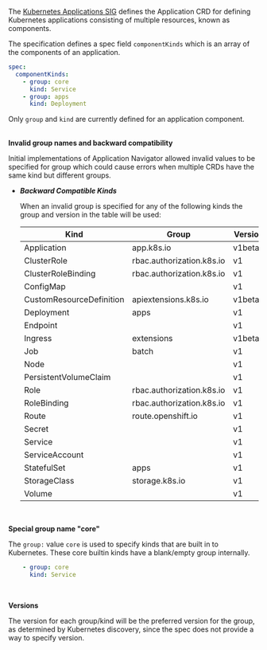 The [Kubernetes Applications SIG](https://github.com/kubernetes-sigs/application) defines the Application CRD for defining Kubernetes applications consisting of multiple resources, known as components.

The specification defines a spec field `componentKinds` which is an array of the components of an application.

```yaml
spec:
  componentKinds:
    - group: core
      kind: Service
    - group: apps
      kind: Deployment
```

Only `group` and `kind` are currently defined for an application component. 
<br/><br/>

**Invalid group names and backward compatibility**

Initial implementations of Application Navigator allowed invalid values to be specified for group which could cause errors when multiple CRDs have the same kind but different groups.

* ***Backward Compatible Kinds***

    When an invalid group is specified for any of the following kinds the group and version in the table will be used:
    
    | Kind | Group | Version |
    | --- | --- | --- |
    | Application | app.k8s.io | v1beta1 |
    | ClusterRole | rbac.authorization.k8s.io | v1 |
    | ClusterRoleBinding  | rbac.authorization.k8s.io | v1 |
    | ConfigMap |   | v1 |
    | CustomResourceDefinition | apiextensions.k8s.io | v1beta1 |
    | Deployment | apps | v1 |
    | Endpoint |   | v1 |
    | Ingress | extensions | v1beta1 |
    | Job | batch | v1 |
    | Node |   | v1 |
    | PersistentVolumeClaim |  | v1 |
    | Role | rbac.authorization.k8s.io | v1 |
    | RoleBinding | rbac.authorization.k8s.io | v1 |
    | Route | route.openshift.io | v1 |
    | Secret |   | v1 |
    | Service |  | v1 |
    | ServiceAccount |   | v1 |
    | StatefulSet | apps | v1 |
    | StorageClass | storage.k8s.io | v1 |
    | Volume |   | v1 |
<br/>

**Special group name "core"**

The `group:` value `core` is used to specify kinds that are built in to Kubernetes. These core builtin kinds have a blank/empty group  internally. 
```yaml
    - group: core
      kind: Service
```
<br/>

**Versions**

The version for each group/kind will be the preferred version for the group, as determined by Kubernetes discovery, since the spec does not provide a way to specify version.  
